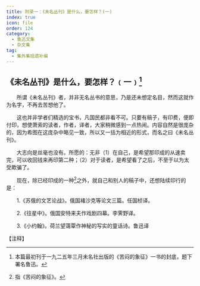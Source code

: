 ```yaml
---
title: 附录一：《未名丛刊》是什么，要怎样？(一)
index: true
icon: file
order: 124
category:
  - 鲁迅文集
  - 杂文集
tag:  
  - 集外集拾遗补编
---
```


## 《未名丛刊》是什么，要怎样？﹙一﹚[^①]

　　所谓《未名丛刊》者，并非无名丛书的意思，乃是还未想定名目，然而这就作为名字，不再去苦想他了。

　　这也并非学者们精选的宝书，凡国民都非看不可。只要有稿子，有印费，便即付印，想使萧索的读者，作者，译者，大家稍微感到一点热闹。内容自然是很庞杂的，因为希图在这庞杂中略见一致，所以又一括为相近的形式，而名之曰《未名丛刊》。

　　大志向是丝毫也没有。所愿的：无非（1）在自己，是希望那印成的从速卖完，可以收回钱来再印第二种；（2）对于读者，是希望看了之后，不至于以为太受欺骗了。

　　现在，除已经印成的一种[^②]之外，就自己和别人的稿子中，还想陆续印行的是：

　　1.《苏俄的文艺论战》。俄国褚沙克等论文三篇。任国桢译。

　　2.《往星中》。俄国安特来夫作戏剧四幕。李霁野译。

　　3.《小约翰》。荷兰望蔼覃作神秘的写实的童话诗。鲁迅译

【注释】

[^①]:本篇最初刊于一九二五年三月未名社出版的《苦闷的象征》一书的封底，题下署名鲁迅。

[^②]:指《苦闷的象征》。
